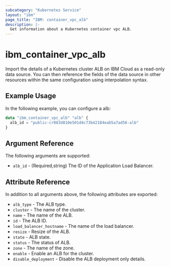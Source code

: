 ```yaml
---
subcategory: "Kubernetes Service"
layout: "ibm"
page_title: "IBM: container_vpc_alb"
description: |-
  Get information about a Kubernetes container vpc ALB.
---
```


# ibm\_container_vpc_alb

Import the details of a Kubernetes cluster ALB on IBM Cloud as a read-only data source. You can then reference the fields of the data source in other resources within the same configuration using interpolation syntax.

## Example Usage

In the following example, you can configure a alb:

```terraform
data "ibm_container_vpc_alb" "alb" {
  alb_id = "public-cr083d810e501d4c73b42184eab5a7ad56-alb"
}

```

## Argument Reference

The following arguments are supported:

* `alb_id` - (Required,string) The ID of the Application Load Balancer.

## Attribute Reference

In addition to all arguments above, the following attributes are exported:

* `alb_type` - The ALB type.
* `cluster` - The name of the cluster.
* `name` - The name of the ALB.
* `id` - The ALB ID.
* `load_balancer_hostname` - The name of the load balancer.
* `resize` - Resize of the ALB.
* `state` - ALB state.
* `status` - The status of ALB.
* `zone` - The name of the zone.
* `enable` -  Enable an ALB for the cluster.
* `disable_deployment` -  Disable the ALB deployment only details.